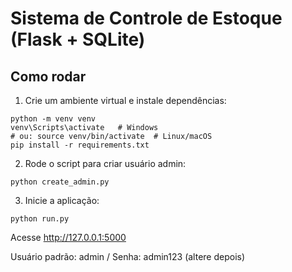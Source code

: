 # Sistema de Controle de Estoque (Flask + SQLite)

## Como rodar
1) Crie um ambiente virtual e instale dependências:
```
python -m venv venv
venv\Scripts\activate   # Windows
# ou: source venv/bin/activate  # Linux/macOS
pip install -r requirements.txt
```

2) Rode o script para criar usuário admin:
```
python create_admin.py
```

3) Inicie a aplicação:
```
python run.py
```
Acesse http://127.0.0.1:5000

Usuário padrão: admin / Senha: admin123 (altere depois)
